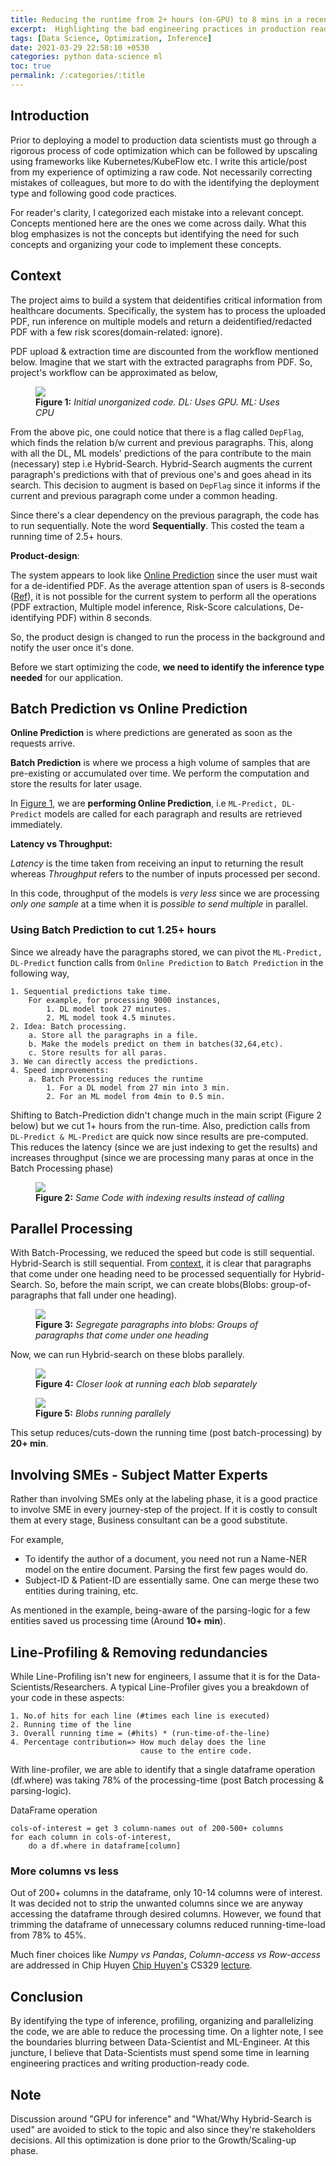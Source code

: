 ```yaml
---
title: Reducing the runtime from 2+ hours (on-GPU) to 8 mins in a recent project
excerpt:  Highlighting the bad engineering practices in production ready ML code
tags: [Data Science, Optimization, Inference]
date: 2021-03-29 22:58:10 +0530
categories: python data-science ml
toc: true
permalink: /:categories/:title
---
```


## Introduction

Prior to deploying a model to production data scientists must go through a rigorous process of code optimization which can be followed by upscaling using frameworks like Kubernetes/KubeFlow etc. I write this article/post from my experience of optimizing a raw code. Not necessarily correcting mistakes of colleagues, but more to do with the identifying the deployment type and following good code practices.

For reader's clarity, I categorized each mistake into a relevant concept. Concepts mentioned here are the ones we come across daily. What this blog emphasizes is not the concepts but identifying the need for such concepts and organizing your code to implement these concepts. 

## Context

The project aims to build a system that deidentifies critical information from healthcare documents. Specifically, the system has to process the uploaded PDF, run inference on multiple models and return a deidentified/redacted PDF with a few risk scores(domain-related: ignore).

PDF upload & extraction time are discounted from the workflow mentioned below. Imagine that we start with the extracted paragraphs from PDF. So, project's workflow can be approximated as below,
<figure>
    <a href="{{ site.url }}/{{ site.baseurl }}/assets/images/blogruntimereducepics/initialcode2xbw.png"><img src="{{ site.url }}/{{ site.baseurl }}/assets/images/blogruntimereducepics/initialcode2xbw.png"></a>
    <figcaption><b>Figure 1:</b> <i> Initial unorganized code. DL: Uses GPU. ML: Uses CPU </i></figcaption>
</figure>

From the above pic, one could notice that there is a flag called `DepFlag`, which finds the relation b/w current and previous paragraphs. This, along with all the DL, ML models' predictions of the para contribute to the main (necessary) step i.e Hybrid-Search. Hybrid-Search augments the current paragraph's predictions with that of previous one's and goes ahead in its search. This decision to augment is based on `DepFlag` since it informs if the  current and previous paragraph come under a common heading. 

Since there's a clear dependency on the previous paragraph, the code has to run sequentially. Note the word __Sequentially__. This costed the team a running time of 2.5+ hours.

__Product-design__:

The system appears to look like [Online Prediction](#batch-prediction-vs-online-prediction) since the user must wait for a de-identified PDF. As the average attention span of users is 8-seconds ([Ref](https://www.towermarketing.net/blog/winning-the-fight-against-a-website-users-attention-span/#:~:text=Eight%20seconds.,making%20a%20to%2Ddo%20list.)), it is not possible for the current system to perform all the operations (PDF extraction, Multiple model inference, Risk-Score calculations, De-identifying PDF) within 8 seconds. 

So, the product design is changed to run the process in the background and notify the user once it's done. 

Before we start optimizing the code, __we need to identify the inference type needed__ for our application.

## Batch Prediction vs Online Prediction

__Online Prediction__ is where predictions are generated as soon as the requests arrive.

__Batch Prediction__ is where we process a high volume of samples that are pre-existing or accumulated over time. We perform the computation and store the results for later usage.

In [Figure 1](#context), we are __performing Online Prediction__, i.e `ML-Predict, DL-Predict` models are called for each paragraph and results are retrieved immediately.

__Latency vs Throughput:__ 

_Latency_ is the time taken from receiving an input to returning the result whereas _Throughput_ refers to the number of inputs processed per second.

In this code, throughput of the models is _very less_ since we are processing _only one sample_ at a time when it is _possible to send multiple_ in parallel.

### Using Batch Prediction to cut 1.25+ hours
Since we already have the paragraphs stored, we can pivot the `ML-Predict, DL-Predict` function calls from `Online Prediction` to `Batch Prediction` in the following way,

```
1. Sequential predictions take time. 
    For example, for processing 9000 instances, 
        1. DL model took 27 minutes. 
        2. ML model took 4.5 minutes.
2. Idea: Batch processing.
    a. Store all the paragraphs in a file. 
    b. Make the models predict on them in batches(32,64,etc).
    c. Store results for all paras.
3. We can directly access the predictions.
4. Speed improvements:
    a. Batch Processing reduces the runtime
        1. For a DL model from 27 min into 3 min.
        2. For an ML model from 4min to 0.5 min. 

```

Shifting to Batch-Prediction didn't change much in the main script (Figure 2 below) but we cut 1+ hours from the run-time. Also, prediction calls from `DL-Predict & ML-Predict` are quick now since results are pre-computed. This reduces the latency (since we are just indexing to get the results) and increases throughput (since we are processing many paras at once in the Batch Processing phase)

<figure>
    <a href="{{ site.url }}/{{ site.baseurl }}/assets/images/blogruntimereducepics/bpcodeopt.png"><img src="{{ site.url }}/{{ site.baseurl }}/assets/images/blogruntimereducepics/bpcodeopt.png"></a>
    <figcaption><b>Figure 2:</b> <i> Same Code with indexing results instead of calling </i></figcaption>
</figure>


## Parallel Processing

With Batch-Processing, we reduced the speed but code is still sequential. Hybrid-Search is still sequential. From [context](#context), it is clear that paragraphs that come under one heading need to be processed sequentially for Hybrid-Search. So, before the main script, we can create blobs(Blobs: group-of-paragraphs that fall under one heading).

<figure>
    <a href="{{ site.url }}/{{ site.baseurl }}/assets/images/blogruntimereducepics/blobcreatewb.png"><img src="{{ site.url }}/{{ site.baseurl }}/assets/images/blogruntimereducepics/blobcreatewb.png"></a>
    <figcaption><b>Figure 3:</b> <i>Segregate paragraphs into blobs: Groups of paragraphs that come under one heading</i></figcaption>
</figure>

Now, we can run Hybrid-search on these blobs parallely.
<figure>
    <a href="{{ site.url }}/{{ site.baseurl }}/assets/images/blogruntimereducepics/blob_ind.png"><img src="{{ site.url }}/{{ site.baseurl }}/assets/images/blogruntimereducepics/blob_ind.png"></a>
    <figcaption><b>Figure 4:</b> <i> Closer look at running each blob separately</i></figcaption>
</figure>
<figure>
    <a href="{{ site.url }}/{{ site.baseurl }}/assets/images/blogruntimereducepics/blob_parallel.png"><img src="{{ site.url }}/{{ site.baseurl }}/assets/images/blogruntimereducepics/blob_parallel.png"></a>
    <figcaption><b>Figure 5:</b> <i> Blobs running parallely</i></figcaption>
</figure>

This setup reduces/cuts-down the running time (post batch-processing) by __20+ min__.

## Involving SMEs - Subject Matter Experts

Rather than involving SMEs only at the labeling phase, it is a good practice to involve SME in every journey-step of the project. If it is costly to consult them at every stage, Business consultant can be a good substitute.

For example,
* To identify the author of a document, you need not run a Name-NER model on the entire document. Parsing the first few pages would do.
* Subject-ID & Patient-ID are essentially same. One can merge these two entities during training, etc.

As mentioned in the example, being-aware of the parsing-logic for a few entities saved us processing time (Around __10+ min__).

## Line-Profiling & Removing redundancies

While Line-Profiling isn't new for engineers, I assume that it is for the Data-Scientists/Researchers. A typical Line-Profiler gives you a breakdown of your code in these aspects:
```
1. No.of hits for each line (#times each line is executed)
2. Running time of the line
3. Overall running time = (#hits) * (run-time-of-the-line)
4. Percentage contribution=> How much delay does the line 
                             cause to the entire code.
```

With line-profiler, we are able to identify that a single dataframe operation (df.where) was taking 78% of the processing-time (post Batch processing & parsing-logic).

DataFrame operation
```
cols-of-interest = get 3 column-names out of 200-500+ columns
for each column in cols-of-interest,
    do a df.where in dataframe[column]
```

### More columns vs less

Out of 200+ columns in the dataframe, only 10-14 columns were of interest. It was decided not to strip the unwanted columns since we are anyway accessing the dataframe through desired columns. However, we found that trimming the dataframe of unnecessary columns reduced running-time-load from 78% to 45%.

Much finer choices like _Numpy vs Pandas_, _Column-access vs Row-access_ are addressed in Chip Huyen [Chip Huyen's](https://twitter.com/chipro) CS329 [lecture](https://stanford-cs329s.github.io/syllabus.html).

<!-- Ideally, this should be down in the early phase but I'm mentioning it here for maintaining the article's flow. -->

## Conclusion

By identifying the type of inference, profiling, organizing and parallelizing the code, we are able to reduce the processing time. On a lighter note, I see the boundaries blurring between Data-Scientist and ML-Engineer. At this juncture, I believe that Data-Scientists must spend some time in learning engineering practices and writing production-ready code.

## Note

Discussion around "GPU for inference" and  "What/Why Hybrid-Search is used" are avoided to stick to the topic and also since they're stakeholders decisions. All this optimization is done prior to the Growth/Scaling-up phase.